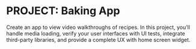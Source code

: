 # PROJECT: Baking App
Create an app to view video walkthroughs of recipes. In this project, you’ll handle media loading, verify your user interfaces with UI tests, integrate third-party libraries, and provide a complete UX with home screen widget.
